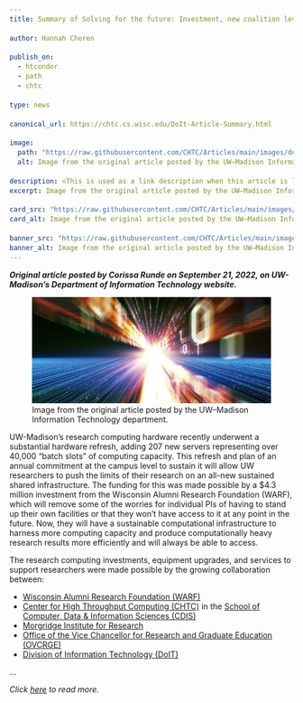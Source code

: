 ```yaml
---
title: Summary of Solving for the future: Investment, new coalition levels up research computing infrastructure at UW–Madison

author: Hannah Cheren

publish_on:
  - htcondor
  - path
  - chtc
  
type: news 

canonical_url: https://chtc.cs.wisc.edu/DoIt-Article-Summary.html

image:
  path: "https://raw.githubusercontent.com/CHTC/Articles/main/images/doit-summary-article.jpeg"
  alt: Image from the original article posted by the UW–⁠Madison Information Technology department.
  
description: <This is used as a link description when this article is linked>
excerpt: Image from the original article posted by the UW–⁠Madison Information Technology department.

card_src: "https://raw.githubusercontent.com/CHTC/Articles/main/images/doit-summary-article.jpeg"
card_alt: Image from the original article posted by the UW–⁠Madison Information Technology department.

banner_src: "https://raw.githubusercontent.com/CHTC/Articles/main/images/doit-summary-article.jpeg"
banner_alt: Image from the original article posted by the UW–⁠Madison Information Technology department.
---
```

  ***Original article posted by Corissa Runde on September 21, 2022, on UW-Madison’s Department of Information Technology website.***

<figure class="pt-2">
  <img src="https://raw.githubusercontent.com/CHTC/Articles/main/images/doit-summary-article.jpeg" alt="Image from the original article posted by the UW–⁠Madison Information Technology department."/>
  <figcaption class="figure-caption">Image from the original article posted by the UW–⁠Madison Information Technology department.</figcaption>
</figure>
  
  UW-Madison’s research computing hardware recently underwent a substantial hardware refresh, adding 207 new servers representing over 40,000 “batch slots” of computing capacity. This refresh and plan of an annual commitment at the campus level to sustain it will allow UW researchers to push the limits of their research on an all-new sustained shared infrastructure. The funding for this was made possible by a $4.3 million investment from the Wisconsin Alumni Research Foundation (WARF), which will remove some of the worries for individual PIs of having to stand up their own facilities or that they won’t have access to it at any point in the future. Now, they will have a sustainable computational infrastructure to harness more computing capacity and produce computationally heavy research results more efficiently and will always be able to access.

  The research computing investments, equipment upgrades, and services to support researchers were made possible by the growing collaboration between:
  - [Wisconsin Alumni Research Foundation (WARF)](https://www.warf.org/)
  - [Center for High Throughput Computing (CHTC)](https://chtc.cs.wisc.edu/) in the [School of Computer, Data & Information Sciences (CDIS)](https://cdis.wisc.edu/)
  - [Morgridge Institute for Research](https://morgridge.org/)
  - [Office of the Vice Chancellor for Research and Graduate Education (OVCRGE)](https://research.wisc.edu/about/)
  - [Division of Information Technology (DoIT)](https://it.wisc.edu/about/division-of-information-technology/)

...
  
  *Click [here](https://it.wisc.edu/top-story/solving-for-the-future-investment-new-coalition-levels-up-research-computing-infrastructure-at-uw-madison/) to read more.*
